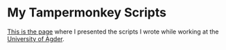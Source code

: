# My Tampermonkey Scripts

[This is the page](https://home.uia.no/esper18/tampermonkey/) where I presented the scripts I wrote while working at the [University of Agder](https://uia.no).